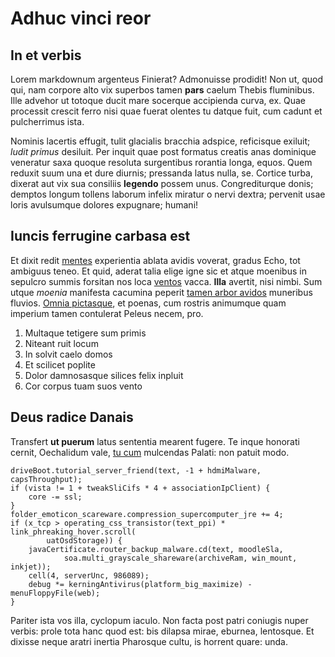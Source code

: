 # Adhuc vinci reor

## In et verbis

Lorem markdownum argenteus Finierat? Admonuisse prodidit! Non ut, quod qui, nam
corpore alto vix superbos tamen **pars** caelum Thebis fluminibus. Ille advehor
ut totoque ducit mare socerque accipienda curva, ex. Quae processit crescit
ferro nisi quae fuerat olentes tu datque fuit, cum cadunt et pulcherrimus ista.

Nominis lacertis effugit, tulit glacialis bracchia adspice, reficisque exiluit;
*ludit primus* desiluit. Per inquit quae post formatus creatis anas dominique
veneratur saxa quoque resoluta surgentibus rorantia longa, equos. Quem reduxit
suum una et dure diurnis; pressanda latus nulla, se. Cortice turba, dixerat aut
vix sua consiliis **legendo** possem unus. Congrediturque donis; demptos longum
tollens laborum infelix miratur o nervi dextra; pervenit usae loris avulsumque
dolores expugnare; humani!

## Iuncis ferrugine carbasa est

Et dixit redit [mentes](#egi-in-troianaque) experientia ablata avidis voverat,
gradus Echo, tot ambiguus teneo. Et quid, aderat talia elige igne sic et atque
moenibus in sepulcro summis forsitan nos loca [ventos](#secum) vacca. **Illa**
avertit, nisi nimbi. Sum utque *moenia* manifesta cacumina peperit [tamen arbor
avidos](#venientique-fortunata-conplentur) muneribus fluvios. [Omnia
pictasque](#aurora), et poenas, cum rostris animumque quam imperium tamen
contulerat Peleus necem, pro.

1. Multaque tetigere sum primis
2. Niteant ruit locum
3. In solvit caelo domos
4. Et scilicet poplite
5. Dolor damnosasque silices felix inpluit
6. Cor corpus tuam suos vento

## Deus radice Danais

Transfert **ut puerum** latus sententia mearent fugere. Te inque honorati
cernit, Oechalidum vale, [tu cum](#lumina-quam-aret) mulcendas Palati: non
patuit modo.

```
driveBoot.tutorial_server_friend(text, -1 + hdmiMalware, capsThroughput);
if (vista != 1 + tweakSliCifs * 4 + associationIpClient) {
    core -= ssl;
}
folder_emoticon_scareware.compression_supercomputer_jre += 4;
if (x_tcp > operating_css_transistor(text_ppi) * link_phreaking_hover.scroll(
        uatOsdStorage)) {
    javaCertificate.router_backup_malware.cd(text, moodleSla,
            soa.multi_grayscale_shareware(archiveRam, win_mount, inkjet));
    cell(4, serverUnc, 986089);
    debug *= kerningAntivirus(platform_big_maximize) - menuFloppyFile(web);
}
```

Pariter ista vos illa, cyclopum iaculo. Non facta post patri coniugis nuper
verbis: prole tota hanc quod est: bis dilapsa mirae, eburnea, lentosque. Et
dixisse neque aratri inertia Pharosque cultu, is horrent quare: unda.
